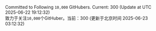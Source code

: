 Committed to Following `10,000` GitHubers. Current: <!-- FOLLOWING_COUNT -->300<!-- FOLLOWING_COUNT --> (Update at UTC <!-- LAST_UPDATED -->2025-06-22 19:12:32<!-- LAST_UPDATED -->)<br>
致力于关注`10,000`个GitHuber。当前：<!-- FOLLOWING_COUNT -->300<!-- FOLLOWING_COUNT --> (更新于北京时间 <!-- LAST_UPDATED_CST -->2025-06-23 03:12:32<!-- LAST_UPDATED_CST -->)
